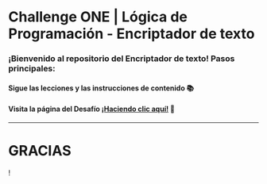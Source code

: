 # Challenge ONE | Lógica de Programación - Encriptador de texto


### ¡Bienvenido al repositorio del Encriptador de texto! Pasos principales:

#### Sigue las lecciones y las instrucciones de contenido 📚
#### Visita la página del Desafío [¡Haciendo clic aquí!](https://app.aluracursos.com/course/challenge-encriptador-texto/task/88299) 📃
---
### <h1>GRACIAS</h1>!
